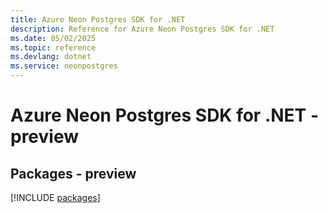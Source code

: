 ```yaml
---
title: Azure Neon Postgres SDK for .NET
description: Reference for Azure Neon Postgres SDK for .NET
ms.date: 05/02/2025
ms.topic: reference
ms.devlang: dotnet
ms.service: neonpostgres
---
```

# Azure Neon Postgres SDK for .NET - preview
## Packages - preview
[!INCLUDE [packages](neon-postgres-index.md)]